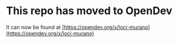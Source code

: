 # This repo has moved to OpenDev

It can now be found at [https://opendev.org/x/loci-murano](https://opendev.org/x/loci-murano)
